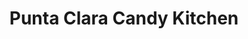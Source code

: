 ---
title: "Punta Clara Candy Kitchen"
url: /fairhope/punta-clara-candy-kitchen/
shop: confectionery
---